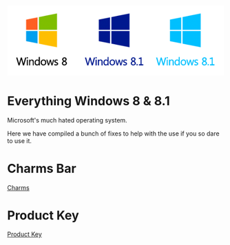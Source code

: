 ![Windows 8](Images/win-8.png)

# Everything Windows 8 & 8.1

Microsoft's much hated operating system.

Here we have compiled a bunch of fixes to help with the use if you so dare to use it.


# Charms Bar

[Charms](charms.md)

# Product Key

[Product Key](productkey.md)